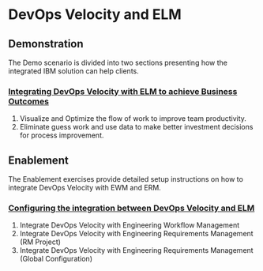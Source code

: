 # DevOps Velocity and ELM 

## Demonstration

The Demo scenario is divided into two sections presenting how the integrated IBM solution can help clients.
### [Integrating DevOps Velocity with ELM to achieve Business Outcomes](../main/docs/demo1/index.md)
1. Visualize and Optimize the flow of work to improve team productivity.
2. Eliminate guess work and use data to make better investment decisions for process improvement.

## Enablement

The Enablement exercises provide detailed setup instructions on how to integrate DevOps Velocity with EWM and ERM.
### [Configuring the integration between DevOps Velocity and ELM](../main/docs/enable1/index.md)
1. Integrate DevOps Velocity with Engineering Workflow Management
2. Integrate DevOps Velocity with Engineering Requirements Management (RM Project)
3. Integrate DevOps Velocity with Engineering Requirements Management (Global Configuration)
 